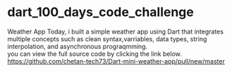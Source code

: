 #  dart_100_days_code_challenge
Weather App
Today, i built a simple weather app using Dart that integrates multiple concepts such as clean syntax,varriables, data types, string interpolation, and asynchronous prograqmming.  
you can view the full source code by clicking the link below.
https://github.com/chetan-tech73/Dart-mini-weather-app/pull/new/master